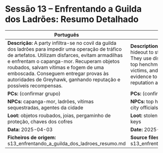 # Sessão 13 – Enfrentando a Guilda dos Ladrões: Resumo Detalhado

| Português | English |
|-----------|---------|
| **Descrição:** A party infiltra-se no covil da guilda dos ladrões para impedir uma operação de tráfico de artefatos. Utilizam disfarces, evitam armadilhas e enfrentam o capanga-mor. Recuperam objetos roubados, salvam vítimas e fogem de uma emboscada. Conseguem entregar provas às autoridades de Greyhawk, ganhando reputação e possíveis recompensas.<br> | **Description:** The party infiltrates the thieves’ guild hideout to stop an artifact trafficking operation. They use disguises, avoid traps, and confront the top henchman. They recover stolen items, save victims, and escape an ambush. They deliver evidence to Greyhawk authorities, earning reputation and potential rewards.<br> |
| **PCs:** (confirmar grupo) | **PCs:** (confirm party) |
| **NPCs:** capanga-mor, ladrões, vítimas sequestradas, agentes da cidade | **NPCs:** top henchman, thieves, kidnapped victims, city officials |
| **Loot:** objetos roubados, joias, pergaminho de proteção, chaves dos cofres | **Loot:** stolen objects, jewels, protection scroll, vault keys |
| **Data:** 2025-04-03 | **Date:** 2025-04-03 |
| **Ficheiros de origem:** s13_enfrentando_a_guilda_dos_ladroes_resumo.md | **Source files:** s13_enfrentando_a_guilda_dos_ladroes_resumo.md |
